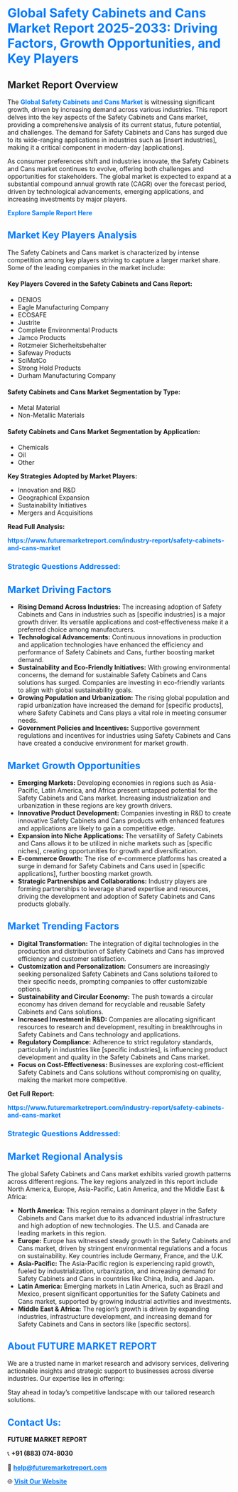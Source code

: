 <h1 style="color: #007BFF;">Global Safety Cabinets and Cans Market Report 2025-2033: Driving Factors, Growth Opportunities, and Key Players</h1>

<section id="overview">
<h2>Market Report Overview</h2>
<p>The <a href="https://www.futuremarketreport.com/industry-report/safety-cabinets-and-cans-market" style="color: #007BFF; text-decoration: none;"><strong>Global Safety Cabinets and Cans Market</strong></a> is witnessing significant growth, driven by increasing demand across various industries. This report delves into the key aspects of the Safety Cabinets and Cans market, providing a comprehensive analysis of its current status, future potential, and challenges. The demand for Safety Cabinets and Cans has surged due to its wide-ranging applications in industries such as [insert industries], making it a critical component in modern-day [applications].</p>
<p>As consumer preferences shift and industries innovate, the Safety Cabinets and Cans market continues to evolve, offering both challenges and opportunities for stakeholders. The global market is expected to expand at a substantial compound annual growth rate (CAGR) over the forecast period, driven by technological advancements, emerging applications, and increasing investments by major players.</p>
</section>

<section id="overview">
<p><a href="https://www.futuremarketreport.com/request-sample/reportId=85170" style="color: #007BFF; text-decoration: none;"><strong>Explore Sample Report Here</strong></a></p>
</section>

<section id="key-players">
<h2 style="color: #007BFF;">Market Key Players Analysis</h2>
<p>The Safety Cabinets and Cans market is characterized by intense competition among key players striving to capture a larger market share. Some of the leading companies in the market include:</p>
<h4>Key Players Covered in the Safety Cabinets and Cans Report:</h4>
<ul><li>DENIOS</li><li>Eagle Manufacturing Company</li><li>ECOSAFE</li><li>Justrite</li><li>Complete Environmental Products</li><li>Jamco Products</li><li>Rotzmeier Sicherheitsbehalter</li><li>Safeway Products</li><li>SciMatCo</li><li>Strong Hold Products</li><li>Durham Manufacturing Company</li></ul>
<h4>Safety Cabinets and Cans Market Segmentation by Type:</h4>
<ul><li>Metal Material</li><li>Non-Metallic Materials</li></ul>

<h4>Safety Cabinets and Cans Market Segmentation by Application:</h4>
<ul><li>Chemicals</li><li>Oil</li><li>Other</li></ul>
<p><strong>Key Strategies Adopted by Market Players:</strong></p>
<ul>
<li>Innovation and R&D</li>
<li>Geographical Expansion</li>
<li>Sustainability Initiatives</li>
<li>Mergers and Acquisitions</li>
</ul>
</section>

<section>
<p><strong>Read Full Analysis: </strong></p><a href="https://www.futuremarketreport.com/industry-report/safety-cabinets-and-cans-market" style="color: #007BFF; text-decoration: none;"><strong>https://www.futuremarketreport.com/industry-report/safety-cabinets-and-cans-market</strong></a>
<h3 style="color: #007BFF;">Strategic Questions Addressed:</h3>
</section>

<section id="driving-factors">
<h2 style="color: #007BFF;">Market Driving Factors</h2>
<ul>
<li><strong>Rising Demand Across Industries:</strong> The increasing adoption of Safety Cabinets and Cans in industries such as [specific industries] is a major growth driver. Its versatile applications and cost-effectiveness make it a preferred choice among manufacturers.</li>
<li><strong>Technological Advancements:</strong> Continuous innovations in production and application technologies have enhanced the efficiency and performance of Safety Cabinets and Cans, further boosting market demand.</li>
<li><strong>Sustainability and Eco-Friendly Initiatives:</strong> With growing environmental concerns, the demand for sustainable Safety Cabinets and Cans solutions has surged. Companies are investing in eco-friendly variants to align with global sustainability goals.</li>
<li><strong>Growing Population and Urbanization:</strong> The rising global population and rapid urbanization have increased the demand for [specific products], where Safety Cabinets and Cans plays a vital role in meeting consumer needs.</li>
<li><strong>Government Policies and Incentives:</strong> Supportive government regulations and incentives for industries using Safety Cabinets and Cans have created a conducive environment for market growth.</li>
</ul>
</section>

<section id="growth-opportunities">
<h2 style="color: #007BFF;">Market Growth Opportunities</h2>
<ul>
<li><strong>Emerging Markets:</strong> Developing economies in regions such as Asia-Pacific, Latin America, and Africa present untapped potential for the Safety Cabinets and Cans market. Increasing industrialization and urbanization in these regions are key growth drivers.</li>
<li><strong>Innovative Product Development:</strong> Companies investing in R&D to create innovative Safety Cabinets and Cans products with enhanced features and applications are likely to gain a competitive edge.</li>
<li><strong>Expansion into Niche Applications:</strong> The versatility of Safety Cabinets and Cans allows it to be utilized in niche markets such as [specific niches], creating opportunities for growth and diversification.</li>
<li><strong>E-commerce Growth:</strong> The rise of e-commerce platforms has created a surge in demand for Safety Cabinets and Cans used in [specific applications], further boosting market growth.</li>
<li><strong>Strategic Partnerships and Collaborations:</strong> Industry players are forming partnerships to leverage shared expertise and resources, driving the development and adoption of Safety Cabinets and Cans products globally.</li>
</ul>
</section>

<section id="trending-factors">
<h2 style="color: #007BFF;">Market Trending Factors</h2>
<ul>
<li><strong>Digital Transformation:</strong> The integration of digital technologies in the production and distribution of Safety Cabinets and Cans has improved efficiency and customer satisfaction.</li>
<li><strong>Customization and Personalization:</strong> Consumers are increasingly seeking personalized Safety Cabinets and Cans solutions tailored to their specific needs, prompting companies to offer customizable options.</li>
<li><strong>Sustainability and Circular Economy:</strong> The push towards a circular economy has driven demand for recyclable and reusable Safety Cabinets and Cans solutions.</li>
<li><strong>Increased Investment in R&D:</strong> Companies are allocating significant resources to research and development, resulting in breakthroughs in Safety Cabinets and Cans technology and applications.</li>
<li><strong>Regulatory Compliance:</strong> Adherence to strict regulatory standards, particularly in industries like [specific industries], is influencing product development and quality in the Safety Cabinets and Cans market.</li>
<li><strong>Focus on Cost-Effectiveness:</strong> Businesses are exploring cost-efficient Safety Cabinets and Cans solutions without compromising on quality, making the market more competitive.</li>
</ul>
</section>

<section>
<p><strong>Get Full Report: </strong></p><a href="https://www.futuremarketreport.com/industry-report/safety-cabinets-and-cans-market" style="color: #007BFF; text-decoration: none;"><strong>https://www.futuremarketreport.com/industry-report/safety-cabinets-and-cans-market</strong></a>
<h3 style="color: #007BFF;">Strategic Questions Addressed:</h3>
</section>


<section id="regional-analysis">
<h2 style="color: #007BFF;">Market Regional Analysis</h2>
<p>The global Safety Cabinets and Cans market exhibits varied growth patterns across different regions. The key regions analyzed in this report include North America, Europe, Asia-Pacific, Latin America, and the Middle East & Africa:</p>
<ul>
<li><strong>North America:</strong> This region remains a dominant player in the Safety Cabinets and Cans market due to its advanced industrial infrastructure and high adoption of new technologies. The U.S. and Canada are leading markets in this region.</li>
<li><strong>Europe:</strong> Europe has witnessed steady growth in the Safety Cabinets and Cans market, driven by stringent environmental regulations and a focus on sustainability. Key countries include Germany, France, and the U.K.</li>
<li><strong>Asia-Pacific:</strong> The Asia-Pacific region is experiencing rapid growth, fueled by industrialization, urbanization, and increasing demand for Safety Cabinets and Cans in countries like China, India, and Japan.</li>
<li><strong>Latin America:</strong> Emerging markets in Latin America, such as Brazil and Mexico, present significant opportunities for the Safety Cabinets and Cans market, supported by growing industrial activities and investments.</li>
<li><strong>Middle East & Africa:</strong> The region’s growth is driven by expanding industries, infrastructure development, and increasing demand for Safety Cabinets and Cans in sectors like [specific sectors].</li>
</ul>
</section>

<footer>
<h2 style="color: #007BFF;">About FUTURE MARKET REPORT</h2>
<p>We are a trusted name in market research and advisory services, delivering actionable insights and strategic support to businesses across diverse industries. Our expertise lies in offering:</p>

<p>Stay ahead in today’s competitive landscape with our tailored research solutions.</p>

<h2 style="color: #007BFF;">Contact Us:</h2>
<p><strong>FUTURE MARKET REPORT</strong></p>
<p>📞 <strong>+91 (883) 074-8030</strong></p>
<p>📧 <strong><a href="mailto:help@futuremarketreport.com" style="color: #007BFF;">help@futuremarketreport.com</a></strong></p>
<p>🌐 <strong><a href="https://www.futuremarketreport.com/" style="color: #007BFF;">Visit Our Website</a></strong></p>
</footer>